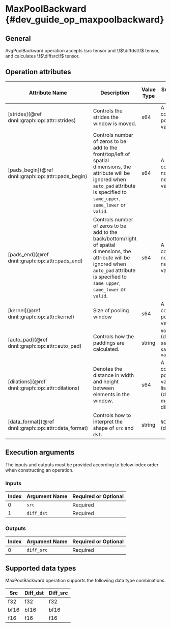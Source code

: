 # MaxPoolBackward {#dev_guide_op_maxpoolbackward}

## General

AvgPoolBackward operation accepts \src tensor and \f$\diffdst\f$ tensor, and
calculates \f$\diffsrc\f$ tensor.

## Operation attributes

Attribute Name | Description | Value Type |Supported Values | Required or Optional
-- | -- | --| --|--
[strides](@ref dnnl::graph::op::attr::strides) | Controls the strides the window is moved. |s64 |A s64 list containing positive values  | Required
[pads_begin](@ref dnnl::graph::op::attr::pads_begin) | Controls number of zeros to be add to the front/top/left of spatial dimensions, the attribute will be ignored when `auto_pad` attribute is specified to `same_upper`, `same_lower` or `valid`.|s64 | A s64 list containing non-negative values  | Required
[pads_end](@ref dnnl::graph::op::attr::pads_end) | Controls number of zeros to be add to the back/bottom/right of spatial dimensions, the attribute will be ignored when `auto_pad` attribute is specified to `same_upper`, `same_lower` or `valid`. |s64 |A s64 list containing non-negative values | Required
[kernel](@ref dnnl::graph::op::attr::kernel) | Size of pooling window | s64| A s64 list containing positive values | Required
[auto_pad](@ref dnnl::graph::op::attr::auto_pad) |Controls how the paddings are calculated.| string | `none` (default), `same_upper`, `same_lower`, `valid` | Optional
[dilations](@ref dnnl::graph::op::attr::dilations) |Denotes the distance in width and height between elements in the window.|s64 | A s64 list containing positive values, a list of `1`s (default) means no dilation| Optional
[data_format](@ref dnnl::graph::op::attr::data_format) |Controls how to interpret the shape of `src` and `dst`.| string|`NCX`, `NXC` (default) | Optional

## Execution arguments

The inputs and outputs must be provided according to below index order when
constructing an operation.

### Inputs

Index | Argument Name | Required or Optional
-- | -- | --
0|`src` | Required
1|`diff_dst` | Required

### Outputs

Index | Argument Name | Required or Optional
-- | -- | --
0|`diff_src` | Required

## Supported data types

MaxPoolBackward operation supports the following data type combinations.

Src | Diff_dst|Diff_src
-- | --|--
f32 |f32|f32
bf16 |bf16|bf16
f16 |f16|f16
